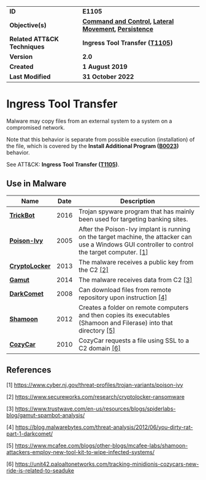 <table>
<tr>
<td><b>ID</b></td>
<td><b>E1105</b></td>
</tr>
<tr>
<td><b>Objective(s)</b></td>
<td><b><a href="../command-and-control">Command and Control</a>, <a href="../lateral-movement">Lateral Movement</a>, <a href="../persistence">Persistence</a></b></td>
</tr>
<tr>
<td><b>Related ATT&CK Techniques</b></td>
<td><b>Ingress Tool Transfer (<a href="https://attack.mitre.org/techniques/T1105/">T1105</a>)</b></td>
</tr>
<tr>
<td><b>Version</b></td>
<td><b>2.0</b></td>
</tr>
<tr>
<td><b>Created</b></td>
<td><b>1 August 2019</b></td>
</tr>
<tr>
<td><b>Last Modified</b></td>
<td><b>31 October 2022</b></td>
</tr>
</table>


# Ingress Tool Transfer

Malware may copy files from an external system to a system on a compromised network. 

Note that this behavior is separate from possible execution (installation) of the file, which is covered by the **Install Additional Program ([B0023](../execution/install-additional-program.md))** behavior. 

See ATT&CK: **Ingress Tool Transfer ([T1105](https://attack.mitre.org/techniques/T1105/))**.

## Use in Malware

|Name|Date|Description|
|---|---|---|
|[**TrickBot**](../xample-malware/trickbot.md)|2016|Trojan spyware program that has mainly been used for targeting banking sites.|
|[**Poison-Ivy**](../xample-malware/poison-ivy.md)|2005|After the Poison-Ivy implant is running on the target machine, the attacker can use a Windows GUI controller to control the target computer. [[1]](#1)|
|[**CryptoLocker**](../xample-malware/cryptolocker.md)|2013|The malware receives a public key from the C2 [[2]](#2)|
|[**Gamut**](../xample-malware/gamut.md)|2014|The malware receives data from C2 [[3]](#3)|
|[**DarkComet**](../xample-malware/dark-comet.md)|2008|Can download files from remote repository upon instruction  [[4]](#4)|
|[**Shamoon**](../xample-malware/shamoon.md)|2012|Creates a folder on remote computers and then copies its executables (Shamoon and Filerase) into that directory  [[5]](#5)|
|[**CozyCar**](../xample-malware/cozycar.md)|2010|CozyCar requests a file using SSL to a C2 domain [[6]](#6)|


## References

<a name="1">[1]</a> https://www.cyber.nj.gov/threat-profiles/trojan-variants/poison-ivy

<a name="2">[2]</a> https://www.secureworks.com/research/cryptolocker-ransomware

<a name="3">[3]</a> https://www.trustwave.com/en-us/resources/blogs/spiderlabs-blog/gamut-spambot-analysis/

<a name="4">[4]</a> https://blog.malwarebytes.com/threat-analysis/2012/06/you-dirty-rat-part-1-darkcomet/

<a name="5">[5]</a> https://www.mcafee.com/blogs/other-blogs/mcafee-labs/shamoon-attackers-employ-new-tool-kit-to-wipe-infected-systems/

<a name="6">[6]</a> https://unit42.paloaltonetworks.com/tracking-minidionis-cozycars-new-ride-is-related-to-seaduke

